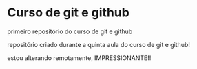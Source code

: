 # Curso de git e github
 primeiro repositório do curso de git e github
 
 repositório criado durante a quinta aula do curso de git
 e github!
 
 estou alterando remotamente, IMPRESSIONANTE!!
